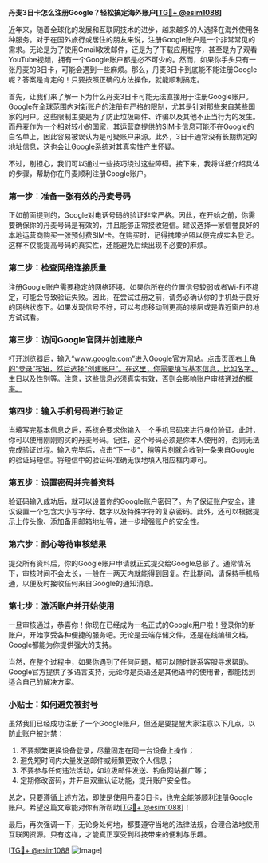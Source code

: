 **丹麦3日卡怎么注册Google？轻松搞定海外账户[[TG💪+ @esim1088](https://t.me/s/esim1088)]**

近年来，随着全球化的发展和互联网技术的进步，越来越多的人选择在海外使用各种服务。对于在国外旅行或居住的朋友来说，注册Google账户是一个非常常见的需求。无论是为了使用Gmail收发邮件，还是为了下载应用程序，甚至是为了观看YouTube视频，拥有一个Google账户都是必不可少的。然而，如果你手头只有一张丹麦的3日卡，可能会遇到一些麻烦。那么，丹麦3日卡到底能不能注册Google呢？答案是肯定的！只要按照正确的方法操作，就能顺利搞定。

首先，让我们来了解一下为什么丹麦3日卡可能无法直接用于注册Google账户。Google在全球范围内对新账户的注册有严格的限制，尤其是针对那些来自某些国家的用户。这些限制主要是为了防止垃圾邮件、诈骗以及其他不正当行为的发生。而丹麦作为一个相对较小的国家，其运营商提供的SIM卡信息可能不在Google的白名单上，因此容易被误认为是可疑账户来源。此外，3日卡通常没有长期绑定的地址信息，这也会让Google系统对其真实性产生怀疑。

不过，别担心，我们可以通过一些技巧绕过这些障碍。接下来，我将详细介绍具体的步骤，帮助你在丹麦顺利注册Google账户。

### **第一步：准备一张有效的丹麦号码**

正如前面提到的，Google对电话号码的验证非常严格。因此，在开始之前，你需要确保你的丹麦号码是有效的，并且能够正常接收短信。建议选择一家信誉良好的本地运营商购买一张预付费SIM卡。在购买时，记得携带护照以便完成实名登记。这样不仅能提高号码的真实性，还能避免后续出现不必要的麻烦。

### **第二步：检查网络连接质量**

注册Google账户需要稳定的网络环境。如果你所在的位置信号较弱或者Wi-Fi不稳定，可能会导致验证失败。因此，在尝试注册之前，请务必确认你的手机处于良好的网络状态下。如果发现信号不好，可以考虑移动到更高的楼层或是靠近窗户的地方试试看。

### **第三步：访问Google官网并创建账户**

打开浏览器后，输入“www.google.com”进入Google官方网站。点击页面右上角的“登录”按钮，然后选择“创建账户”。在这里，你需要填写基本信息，比如名字、生日以及性别等。注意，这些信息必须真实有效，否则会影响账户审核通过的概率。

### **第四步：输入手机号码进行验证**

当填写完基本信息之后，系统会要求你输入一个手机号码来进行身份验证。此时，你可以使用刚刚购买的丹麦号码。记住，这个号码必须是你本人使用的，否则无法完成验证过程。输入完毕后，点击“下一步”，稍等片刻就会收到一条来自Google的验证码短信。将短信中的验证码准确无误地填入相应框内即可。

### **第五步：设置密码并完善资料**

验证码输入成功后，就可以设置你的Google账户密码了。为了保证账户安全，建议设置一个包含大小写字母、数字以及特殊字符的复杂密码。此外，还可以根据提示上传头像、添加备用邮箱地址等，进一步增强账户的安全性。

### **第六步：耐心等待审核结果**

提交所有资料后，你的Google账户申请就正式提交给Google总部了。通常情况下，审核时间不会太长，一般在一两天内就能得到回复。在此期间，请保持手机畅通，以便及时接收任何来自Google的通知消息。

### **第七步：激活账户并开始使用**

一旦审核通过，恭喜你！你现在已经成为一名正式的Google用户啦！登录你的新账户，开始享受各种便捷的服务吧。无论是云端存储文件，还是在线编辑文档，Google都能为你提供强大的支持。

当然，在整个过程中，如果你遇到了任何问题，都可以随时联系客服寻求帮助。Google官方提供了多语言支持，无论你是英语还是其他语种的使用者，都能找到适合自己的解决方案。

### **小贴士：如何避免被封号**

虽然我们已经成功注册了一个Google账户，但还是要提醒大家注意以下几点，以防止账户被封禁：

1. 不要频繁更换设备登录，尽量固定在同一台设备上操作；
2. 避免短时间内大量发送邮件或频繁更改个人信息；
3. 不要参与任何违法活动，如垃圾邮件发送、钓鱼网站推广等；
4. 定期修改密码，并开启双重认证功能，提升账户安全性。

总之，只要遵循上述方法，即使是使用丹麦3日卡，也完全能够顺利注册Google账户。希望这篇文章能对你有所帮助[[TG💪+ @esim1088](https://t.me/s/esim1088)]！

最后，再次强调一下，无论身处何地，都要遵守当地的法律法规，合理合法地使用互联网资源。只有这样，才能真正享受到科技带来的便利与乐趣。

[[TG💪+ @esim1088](https://t.me/s/esim1088) ![Image](https://i.postimg.cc/4NQfJmqS/Snipaste-2025-05-13-00-14-12.png)]